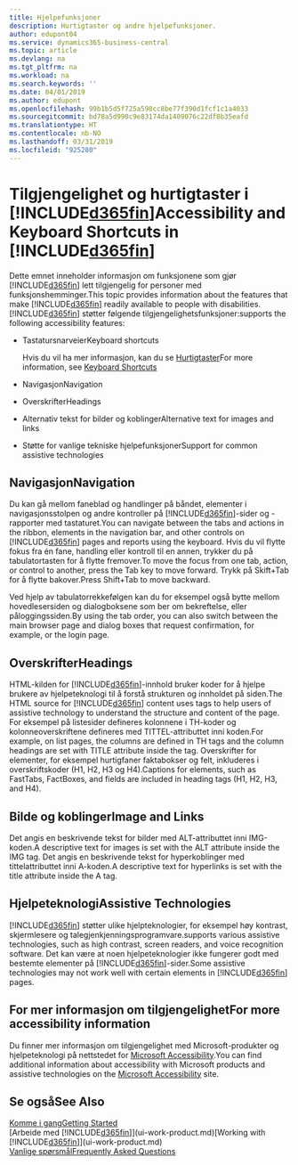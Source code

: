 ```yaml
---
title: Hjelpefunksjoner
description: Hurtigtaster og andre hjelpefunksjoner.
author: edupont04
ms.service: dynamics365-business-central
ms.topic: article
ms.devlang: na
ms.tgt_pltfrm: na
ms.workload: na
ms.search.keywords: ''
ms.date: 04/01/2019
ms.author: edupont
ms.openlocfilehash: 99b1b5d5f725a598cc8be77f390d1fcf1c1a4033
ms.sourcegitcommit: bd78a5d990c9e83174da1409076c22df8b35eafd
ms.translationtype: HT
ms.contentlocale: nb-NO
ms.lasthandoff: 03/31/2019
ms.locfileid: "925280"
---
```

# <a name="accessibility-and-keyboard-shortcuts-in-included365finincludesd365finmdmd"></a><span data-ttu-id="2cf40-103">Tilgjengelighet og hurtigtaster i [!INCLUDE[d365fin](includes/d365fin_md.md)]</span><span class="sxs-lookup"><span data-stu-id="2cf40-103">Accessibility and Keyboard Shortcuts in [!INCLUDE[d365fin](includes/d365fin_md.md)]</span></span>
<span data-ttu-id="2cf40-104">Dette emnet inneholder informasjon om funksjonene som gjør [!INCLUDE[d365fin](includes/d365fin_md.md)] lett tilgjengelig for personer med funksjonshemminger.</span><span class="sxs-lookup"><span data-stu-id="2cf40-104">This topic provides information about the features that make [!INCLUDE[d365fin](includes/d365fin_md.md)] readily available to people with disabilities.</span></span> [!INCLUDE[d365fin](includes/d365fin_md.md)] <span data-ttu-id="2cf40-105">støtter følgende tilgjengelighetsfunksjoner:</span><span class="sxs-lookup"><span data-stu-id="2cf40-105">supports the following accessibility features:</span></span>  

-   <span data-ttu-id="2cf40-106">Tastatursnarveier</span><span class="sxs-lookup"><span data-stu-id="2cf40-106">Keyboard shortcuts</span></span>

    <span data-ttu-id="2cf40-107">Hvis du vil ha mer informasjon, kan du se  [Hurtigtaster](keyboard-shortcuts.md)</span><span class="sxs-lookup"><span data-stu-id="2cf40-107">For more information, see [Keyboard Shortcuts](keyboard-shortcuts.md)</span></span>

-   <span data-ttu-id="2cf40-108">Navigasjon</span><span class="sxs-lookup"><span data-stu-id="2cf40-108">Navigation</span></span>  

-   <span data-ttu-id="2cf40-109">Overskrifter</span><span class="sxs-lookup"><span data-stu-id="2cf40-109">Headings</span></span>  

-   <span data-ttu-id="2cf40-110">Alternativ tekst for bilder og koblinger</span><span class="sxs-lookup"><span data-stu-id="2cf40-110">Alternative text for images and links</span></span>  

-   <span data-ttu-id="2cf40-111">Støtte for vanlige tekniske hjelpefunksjoner</span><span class="sxs-lookup"><span data-stu-id="2cf40-111">Support for common assistive technologies</span></span>  

<!-- moved to separate article
##  <a name="Keyboard"></a> Keyboard Shortcuts in the browser
 [!INCLUDE[d365fin](includes/d365fin_md.md)] supports the keyboard shortcuts that are supported by most web browsers. The keyboard shortcuts described here refer to the U.S. keyboard layout. The layout of the keys on other keyboards may not correspond exactly to the keys on a U.S. keyboard.  

|To do this|Press|  
|----------------|-----------|  
|To move focus to the next or previous control or element on a page, such as buttons, fields, or items in a list.|Tab, Shift+Tab|  
|To enable or access the element or control that is in focus.|Enter|  
|To scroll items up and down in a list.|Up Arrow, Down Arrow|  
|To scroll columns of an item left and right in a list.|Left Arrow, Right Arrow|  
|To open a drop-down list or look up a value for a field.|Alt+Down Arrow|  
|To move focus to the next element outside the list.|Ctrl + Enter|  
|To see the transactions that resulted in a calculated value in a field.|Alt+Right Arrow|  

-->

##  <a name="Navigation"></a> <span data-ttu-id="2cf40-112">Navigasjon</span><span class="sxs-lookup"><span data-stu-id="2cf40-112">Navigation</span></span>  
 <span data-ttu-id="2cf40-113">Du kan gå mellom faneblad og handlinger på båndet, elementer i navigasjonsstolpen og andre kontroller på [!INCLUDE[d365fin](includes/d365fin_md.md)]-sider og -rapporter med tastaturet.</span><span class="sxs-lookup"><span data-stu-id="2cf40-113">You can navigate between the tabs and actions in the ribbon, elements in the navigation bar, and other controls on [!INCLUDE[d365fin](includes/d365fin_md.md)] pages and reports using the keyboard.</span></span> <span data-ttu-id="2cf40-114">Hvis du vil flytte fokus fra én fane, handling eller kontroll til en annen, trykker du på tabulatortasten for å flytte fremover.</span><span class="sxs-lookup"><span data-stu-id="2cf40-114">To move the focus from one tab, action, or control to another, press the Tab key to move forward.</span></span> <span data-ttu-id="2cf40-115">Trykk på Skift+Tab for å flytte bakover.</span><span class="sxs-lookup"><span data-stu-id="2cf40-115">Press Shift+Tab to move backward.</span></span>  

 <span data-ttu-id="2cf40-116">Ved hjelp av tabulatorrekkefølgen kan du for eksempel også bytte mellom hovedlesersiden og dialogboksene som ber om bekreftelse, eller påloggingssiden.</span><span class="sxs-lookup"><span data-stu-id="2cf40-116">By using the tab order, you can also switch between the main browser page and dialog boxes that request confirmation, for example, or the login page.</span></span>  

##  <a name="Headings"></a> <span data-ttu-id="2cf40-117">Overskrifter</span><span class="sxs-lookup"><span data-stu-id="2cf40-117">Headings</span></span>  
 <span data-ttu-id="2cf40-118">HTML-kilden for [!INCLUDE[d365fin](includes/d365fin_md.md)]-innhold bruker koder for å hjelpe brukere av hjelpeteknologi til å forstå strukturen og innholdet på siden.</span><span class="sxs-lookup"><span data-stu-id="2cf40-118">The HTML source for [!INCLUDE[d365fin](includes/d365fin_md.md)] content uses tags to help users of assistive technology to understand the structure and content of the page.</span></span> <span data-ttu-id="2cf40-119">For eksempel på listesider defineres kolonnene i TH-koder og kolonneoverskriftene defineres med TITTEL-attributtet inni koden.</span><span class="sxs-lookup"><span data-stu-id="2cf40-119">For example, on list pages, the columns are defined in TH tags and the column headings are set with TITLE attribute inside the tag.</span></span> <span data-ttu-id="2cf40-120">Overskrifter for elementer, for eksempel hurtigfaner faktabokser og felt, inkluderes i overskriftskoder (H1, H2, H3 og H4).</span><span class="sxs-lookup"><span data-stu-id="2cf40-120">Captions for elements, such as FastTabs, FactBoxes, and fields are included in heading tags (H1, H2, H3, and H4).</span></span>  

##  <a name="Images"></a> <span data-ttu-id="2cf40-121">Bilde og koblinger</span><span class="sxs-lookup"><span data-stu-id="2cf40-121">Image and Links</span></span>  
 <span data-ttu-id="2cf40-122">Det angis en beskrivende tekst for bilder med ALT-attributtet inni IMG-koden.</span><span class="sxs-lookup"><span data-stu-id="2cf40-122">A descriptive text for images is set with the ALT attribute inside the IMG tag.</span></span> <span data-ttu-id="2cf40-123">Det angis en beskrivende tekst for hyperkoblinger med tittelattributtet inni A-koden.</span><span class="sxs-lookup"><span data-stu-id="2cf40-123">A descriptive text for hyperlinks is set with the title attribute inside the A tag.</span></span>  

##  <a name="AssistiveTech"></a> <span data-ttu-id="2cf40-124">Hjelpeteknologi</span><span class="sxs-lookup"><span data-stu-id="2cf40-124">Assistive Technologies</span></span>  
[!INCLUDE[d365fin](includes/d365fin_md.md)] <span data-ttu-id="2cf40-125">støtter ulike hjelpteknologier, for eksempel høy kontrast, skjermlesere og talegjenkjenningsprogramvare.</span><span class="sxs-lookup"><span data-stu-id="2cf40-125">supports various assistive technologies, such as high contrast, screen readers, and voice recognition software.</span></span> <span data-ttu-id="2cf40-126">Det kan være at noen hjelpeteknologier ikke fungerer godt med bestemte elementer på [!INCLUDE[d365fin](includes/d365fin_md.md)]-sider.</span><span class="sxs-lookup"><span data-stu-id="2cf40-126">Some assistive technologies may not work well with certain elements in [!INCLUDE[d365fin](includes/d365fin_md.md)] pages.</span></span>  

## <a name="for-more-accessibility-information"></a><span data-ttu-id="2cf40-127">For mer informasjon om tilgjengelighet</span><span class="sxs-lookup"><span data-stu-id="2cf40-127">For more accessibility information</span></span>  
<span data-ttu-id="2cf40-128">Du finner mer informasjon om tilgjengelighet med Microsoft-produkter og hjelpeteknologi på nettstedet for [Microsoft Accessibility](https://go.microsoft.com/fwlink/?LinkId=262160).</span><span class="sxs-lookup"><span data-stu-id="2cf40-128">You can find additional information about accessibility with Microsoft products and assistive technologies on the [Microsoft Accessibility](https://go.microsoft.com/fwlink/?LinkId=262160) site.</span></span>

## <a name="see-also"></a><span data-ttu-id="2cf40-129">Se også</span><span class="sxs-lookup"><span data-stu-id="2cf40-129">See Also</span></span>
[<span data-ttu-id="2cf40-130">Komme i gang</span><span class="sxs-lookup"><span data-stu-id="2cf40-130">Getting Started</span></span>](product-get-started.md)  
<span data-ttu-id="2cf40-131">[Arbeide med [!INCLUDE[d365fin](includes/d365fin_md.md)]](ui-work-product.md)</span><span class="sxs-lookup"><span data-stu-id="2cf40-131">[Working with [!INCLUDE[d365fin](includes/d365fin_md.md)]](ui-work-product.md)</span></span>  
[<span data-ttu-id="2cf40-132">Vanlige spørsmål</span><span class="sxs-lookup"><span data-stu-id="2cf40-132">Frequently Asked Questions</span></span>](across-faq.md)  
